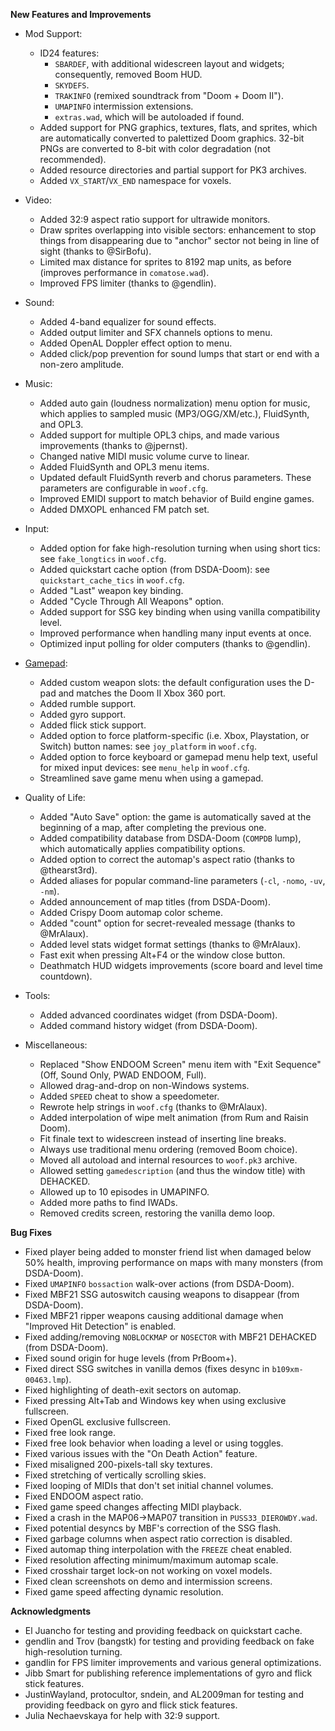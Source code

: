 **New Features and Improvements**

* Mod Support:
  - ID24 features:
    - `SBARDEF`, with additional widescreen layout and widgets; consequently, removed Boom HUD.
    - `SKYDEFS`.
    - `TRAKINFO` (remixed soundtrack from "Doom + Doom II").
    - `UMAPINFO` intermission extensions.
    - `extras.wad`, which will be autoloaded if found.
  - Added support for PNG graphics, textures, flats, and sprites, which are automatically converted to palettized Doom graphics. 32-bit PNGs are converted to 8-bit with color degradation (not recommended).
  - Added resource directories and partial support for PK3 archives.
  - Added `VX_START`/`VX_END` namespace for voxels.

* Video:
  - Added 32:9 aspect ratio support for ultrawide monitors.
  - Draw sprites overlapping into visible sectors: enhancement to stop things from disappearing due to "anchor" sector not being in line of sight (thanks to @SirBofu).
  - Limited max distance for sprites to 8192 map units, as before (improves performance in `comatose.wad`).
  - Improved FPS limiter (thanks to @gendlin).

* Sound:
  - Added 4-band equalizer for sound effects.
  - Added output limiter and SFX channels options to menu.
  - Added OpenAL Doppler effect option to menu.
  - Added click/pop prevention for sound lumps that start or end with a non-zero amplitude.

* Music:
  - Added auto gain (loudness normalization) menu option for music, which applies to sampled music (MP3/OGG/XM/etc.), FluidSynth, and OPL3.
  - Added support for multiple OPL3 chips, and made various improvements (thanks to @jpernst).
  - Changed native MIDI music volume curve to linear.
  - Added FluidSynth and OPL3 menu items.
  - Updated default FluidSynth reverb and chorus parameters. These parameters are configurable in `woof.cfg`.
  - Improved EMIDI support to match behavior of Build engine games.
  - Added DMXOPL enhanced FM patch set.

* Input:
  - Added option for fake high-resolution turning when using short tics: see `fake_longtics` in `woof.cfg`.
  - Added quickstart cache option (from DSDA-Doom): see `quickstart_cache_tics` in `woof.cfg`.
  - Added "Last" weapon key binding.
  - Added "Cycle Through All Weapons" option.
  - Added support for SSG key binding when using vanilla compatibility level.
  - Improved performance when handling many input events at once.
  - Optimized input polling for older computers (thanks to @gendlin).

* [Gamepad](https://github.com/fabiangreffrath/woof/wiki/Gamepad):
  - Added custom weapon slots: the default configuration uses the D-pad and matches the Doom II Xbox 360 port.
  - Added rumble support.
  - Added gyro support.
  - Added flick stick support.
  - Added option to force platform-specific (i.e. Xbox, Playstation, or Switch) button names: see `joy_platform` in `woof.cfg`.
  - Added option to force keyboard or gamepad menu help text, useful for mixed input devices: see `menu_help` in `woof.cfg`.
  - Streamlined save game menu when using a gamepad.

* Quality of Life:
  - Added "Auto Save" option: the game is automatically saved at the beginning of a map, after completing the previous one.
  - Added compatibility database from DSDA-Doom (`COMPDB` lump), which automatically applies compatibility options.
  - Added option to correct the automap's aspect ratio (thanks to @thearst3rd).
  - Added aliases for popular command-line parameters (`-cl`, `-nomo`, `-uv`, `-nm`).
  - Added announcement of map titles (from DSDA-Doom).
  - Added Crispy Doom automap color scheme.
  - Added "count" option for secret-revealed message (thanks to @MrAlaux).
  - Added level stats widget format settings (thanks to @MrAlaux).
  - Fast exit when pressing Alt+F4 or the window close button.
  - Deathmatch HUD widgets improvements (score board and level time countdown).

* Tools:
  - Added advanced coordinates widget (from DSDA-Doom).
  - Added command history widget (from DSDA-Doom).

* Miscellaneous:
  - Replaced "Show ENDOOM Screen" menu item with "Exit Sequence" (Off, Sound Only, PWAD ENDOOM, Full).
  - Allowed drag-and-drop on non-Windows systems.
  - Added `SPEED` cheat to show a speedometer.
  - Rewrote help strings in `woof.cfg` (thanks to @MrAlaux).
  - Added interpolation of wipe melt animation (from Rum and Raisin Doom).
  - Fit finale text to widescreen instead of inserting line breaks.
  - Always use traditional menu ordering (removed Boom choice).
  - Moved all autoload and internal resources to `woof.pk3` archive.
  - Allowed setting `gamedescription` (and thus the window title) with DEHACKED.
  - Allowed up to 10 episodes in UMAPINFO.
  - Added more paths to find IWADs.
  - Removed credits screen, restoring the vanilla demo loop.

**Bug Fixes**

* Fixed player being added to monster friend list when damaged below 50% health, improving performance on maps with many monsters (from DSDA-Doom).
* Fixed `UMAPINFO` `bossaction` walk-over actions (from DSDA-Doom).
* Fixed MBF21 SSG autoswitch causing weapons to disappear (from DSDA-Doom).
* Fixed MBF21 ripper weapons causing additional damage when "Improved Hit Detection" is enabled.
* Fixed adding/removing `NOBLOCKMAP` or `NOSECTOR` with MBF21 DEHACKED (from DSDA-Doom).
* Fixed sound origin for huge levels (from PrBoom+).
* Fixed direct SSG switches in vanilla demos (fixes desync in `b109xm-00463.lmp`).
* Fixed highlighting of death-exit sectors on automap.
* Fixed pressing Alt+Tab and Windows key when using exclusive fullscreen.
* Fixed OpenGL exclusive fullscreen.
* Fixed free look range.
* Fixed free look behavior when loading a level or using toggles.
* Fixed various issues with the "On Death Action" feature.
* Fixed misaligned 200-pixels-tall sky textures.
* Fixed stretching of vertically scrolling skies.
* Fixed looping of MIDIs that don't set initial channel volumes.
* Fixed ENDOOM aspect ratio.
* Fixed game speed changes affecting MIDI playback.
* Fixed a crash in the MAP06->MAP07 transition in `PUSS33_DIEROWDY.wad`.
* Fixed potential desyncs by MBF's correction of the SSG flash.
* Fixed garbage columns when aspect ratio correction is disabled.
* Fixed automap thing interpolation with the `FREEZE` cheat enabled.
* Fixed resolution affecting minimum/maximum automap scale.
* Fixed crosshair target lock-on not working on voxel models.
* Fixed clean screenshots on demo and intermission screens.
* Fixed game speed affecting dynamic resolution.

**Acknowledgments**

* El Juancho for testing and providing feedback on quickstart cache.
* gendlin and Trov (bangstk) for testing and providing feedback on fake high-resolution turning.
* gandlin for FPS limiter improvements and various general optimizations.
* Jibb Smart for publishing reference implementations of gyro and flick stick features.
* JustinWayland, protocultor, sndein, and AL2009man for testing and providing feedback on gyro and flick stick features.
* Julia Nechaevskaya for help with 32:9 support.
